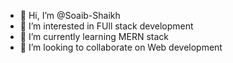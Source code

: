 - 👋 Hi, I’m @Soaib-Shaikh
- 👀 I’m interested in FUll stack development
- 🌱 I’m currently learning MERN stack
- 💞️ I’m looking to collaborate on Web development


<!---# 💻 Soaib Shaikh

**MERN Stack Developer | Full Stack Web Developer | Lifelong Learner**

Hi there! I'm Soaib, a passionate full stack developer with expertise in building scalable and responsive web applications using the MERN Stack (MongoDB, Express.js, React.js, Node.js). Currently studying at **Veer Narmad South Gujarat University**, and enhancing my skills at **Red & White Multimedia Education, Navsari**.

---

## 🛠️ Tech Stack

- 💻 **Languages:** JavaScript, HTML5, CSS3
- 🌐 **Frontend:** React.js, Bootstrap, Tailwind CSS
- ⚙️ **Backend:** Node.js, Express.js
- 🗃️ **Database:** MongoDB, Firebase
- 📦 **Tools & Platforms:** Git, GitHub, VS Code, Postman, Netlify, Vercel

---

> You can explore my projects in the **Repositories** tab.

---

## 📈 GitHub Stats

![Soaib's GitHub stats](https://github-readme-stats.vercel.app/api?username=soaibshaikh&show_icons=true&theme=radical)

---

## 📫 Let's Connect

- 📧 Email: [samshaikh1192@gmail.com]
- 💼 LinkedIn: [https://www.linkedin.com/in/soaib-shaikh-49a170340/)
- 🧑‍💻 GitHub: [github.com/soaibshaikh](https://github.com/soaibshaikh)

---

--->
